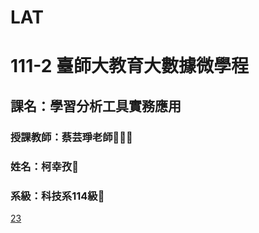# LAT
# 111-2 臺師大教育大數據微學程
## 課名：學習分析工具實務應用
### 授課教師：蔡芸琤老師👩🏻‍💻
### 姓名：柯幸孜🌼
### 系級：科技系114級🦁

[23](https://github.com/Hsing-Tzu/LAT/blob/main/1.txt)
